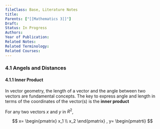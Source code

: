 ```yaml
---
fileClass: Base, Literature Notes
title: 
Parents: ["[[Mathematics 3]]"]
Draft: 
Status: In Progress
Authors: 
Year of Publication: 
Related Notes: 
Related Terminology: 
Related Courses: 
---
```

### 4.1 Angels and Distances
#### 4.1.1 Inner Product
In vector geometry, the length of a vector and the angle between two vectors are fundamental concepts. The key to express angle and length in terms of the coordinates of the vector(s) is the **inner product**

For any two vectors $x$ and $y$ in $R^2$,

$$
x=
\begin{pmatrix}
x_1 \\ x_2
\end{pmatrix}
, y=
\begin{pmatrti}
$$